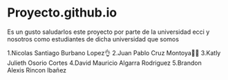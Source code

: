 # Proyecto.github.io
Es un gusto saludarlos este proyecto por parte de la universidad ecci y nosotros como estudiantes de dicha universidad que somos 

1.Nicolas Santiago Burbano Lopez👌
2.Juan Pablo Cruz Montoya🐱‍👤
3.Katly Julieth Osorio Cortes
4.David Mauricio Algarra Rodriguez
5.Brandon Alexis Rincon Ibañez
